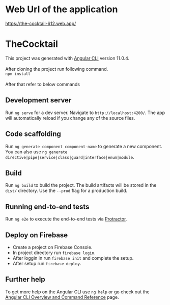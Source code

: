 # Web Url of the application

<a href="https://the-cocktail-612.web.app/" target="_blank">https://the-cocktail-612.web.app/</a>


# TheCocktail

This project was generated with [Angular CLI](https://github.com/angular/angular-cli) version 11.0.4.<br><br>
After cloning the project run following command.<br>
<code>npm install</code>
<br><br>
After that refer to below commands

## Development server

Run `ng serve` for a dev server. Navigate to `http://localhost:4200/`. The app will automatically reload if you change any of the source files.

## Code scaffolding

Run `ng generate component component-name` to generate a new component. You can also use `ng generate directive|pipe|service|class|guard|interface|enum|module`.

## Build

Run `ng build` to build the project. The build artifacts will be stored in the `dist/` directory. Use the `--prod` flag for a production build.


## Running end-to-end tests

Run `ng e2e` to execute the end-to-end tests via [Protractor](http://www.protractortest.org/).

## Deploy on Firebase
<ul>
  <li>Create a project on Firebase Console.</li>
  <li>In project directory run <code>firebase login</code>.</li>
  <li>After loggin in run <code>firebase init</code> and complete the setup.</li>
  <li>After setup run <code>firebase deploy</code>.</li>
</ul>

## Further help

To get more help on the Angular CLI use `ng help` or go check out the [Angular CLI Overview and Command Reference](https://angular.io/cli) page.
